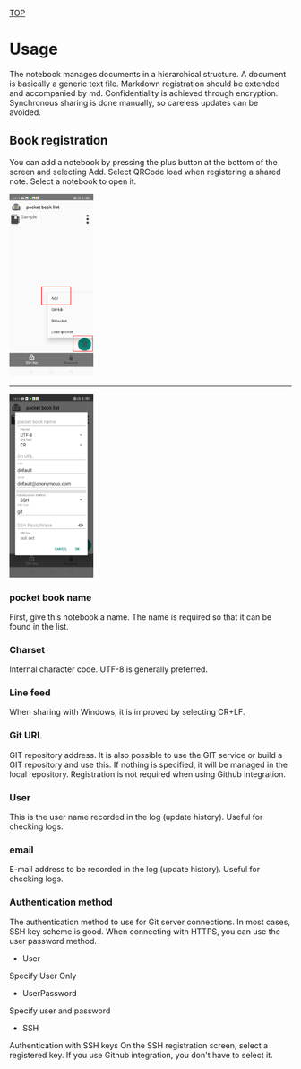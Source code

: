 [TOP](/document/android/topmenu.md)

# Usage
The notebook manages documents in a hierarchical structure.
A document is basically a generic text file.
Markdown registration should be extended and accompanied by md.
Confidentiality is achieved through encryption.
Synchronous sharing is done manually, so careless updates can be avoided.

## Book registration
You can add a notebook by pressing the plus button at the bottom of the screen and selecting Add.
Select QRCode load when registering a shared note.
Select a notebook to open it.

<img src="/screen/android/add1.jpg" width="150" />

---

<img src="/screen/android/add2.jpg" width="150" />

### pocket book name
First, give this notebook a name.
The name is required so that it can be found in the list.

### Charset
Internal character code. UTF-8 is generally preferred.

### Line feed
When sharing with Windows, it is improved by selecting CR+LF.

### Git URL
GIT repository address. It is also possible to use the GIT service or build a GIT repository and use this.
If nothing is specified, it will be managed in the local repository.
Registration is not required when using Github integration.

### User
This is the user name recorded in the log (update history). Useful for checking logs.

### email
E-mail address to be recorded in the log (update history). Useful for checking logs.

### Authentication method
The authentication method to use for Git server connections.
In most cases, SSH key scheme is good.
When connecting with HTTPS, you can use the user password method.

* User
 
 Specify User Only

* UserPassword

 Specify user and password

* SSH

 Authentication with SSH keys
On the SSH registration screen, select a registered key.
If you use Github integration, you don't have to select it.
